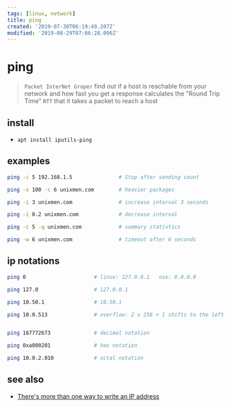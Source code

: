 ```yaml
---
tags: [linux, network]
title: ping
created: '2019-07-30T06:19:49.207Z'
modified: '2019-08-29T07:06:28.096Z'
---
```


# ping 

> `Packet InterNet Groper` find out if a host is reachable from your network and how fast you get a response
> calculates the "Round Trip Time" `RTT` that it takes a packet to reach a host

## install
- `apt install iputils-ping`

## examples
```sh
ping -c 5 192.168.1.5               # Stop after sending count

ping -s 100 -c 6 unixmen.com        # heavier packages

ping -i 3 unixmen.com               # increase interval 3 seconds

ping -i 0.2 unixmen.com             # decrease interval

ping -c 5 -q unixmen.com            # summary statistics

ping -w 6 unixmen.com               # timeout after 6 seconds
```

## ip notations
```sh
ping 0                      # linux: 127.0.0.1   osx: 0.0.0.0

ping 127.0                  # 127.0.0.1

ping 10.50.1                # 10.50.1

ping 10.0.513               # overflow: 2 x 256 + 1 shifts to the left


ping 167772673              # decimal notation

ping 0xa000201              # hex notation

ping 10.0.2.010             # octal notation
```

## see also
- [There's more than one way to write an IP address](https://ma.ttias.be/theres-more-than-one-way-to-write-an-ip-address/)
